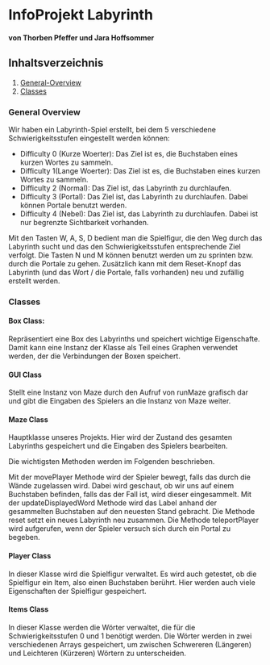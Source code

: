 # InfoProjekt Labyrinth
#### von Thorben Pfeffer und Jara Hoffsommer
## Inhaltsverzeichnis
1. [General-Overview](#general-overview)
2. [Classes](#classes)

### General Overview
Wir haben ein Labyrinth-Spiel erstellt, bei dem 5 verschiedene Schwierigkeitsstufen 
eingestellt werden können:

- Difficulty 0 (Kurze Woerter):
  Das Ziel ist es, die Buchstaben eines kurzen Wortes zu sammeln.
- Difficulty 1(Lange Woerter):
   Das Ziel ist es, die Buchstaben eines kurzen Wortes zu sammeln.
- Difficulty 2 (Normal):
  Das Ziel ist, das Labyrinth zu durchlaufen.
- Difficulty 3 (Portal):
  Das Ziel ist, das Labyrinth zu durchlaufen. Dabei können Portale benutzt werden.
- Difficulty 4 (Nebel):
  Das Ziel ist, das Labyrinth zu durchlaufen. Dabei ist nur begrenzte Sichtbarkeit vorhanden.

Mit den Tasten W, A, S, D bedient man die Spielfigur, die den Weg durch das Labyrinth sucht und das den Schwierigkeitsstufen entsprechende Ziel verfolgt. 
Die Tasten N und M können benutzt werden um zu sprinten bzw. durch die Portale zu gehen.
Zusätzlich kann mit dem Reset-Knopf das Labyrinth (und das Wort / die Portale, falls vorhanden)
neu und zufällig erstellt werden.

### Classes
#### Box Class:
Repräsentiert eine Box des Labyrinths und speichert wichtige Eigenschafte. Damit kann eine Instanz der Klasse als Teil eines Graphen verwendet werden, der die Verbindungen der Boxen speichert.
  
#### GUI Class
Stellt eine Instanz von Maze durch den Aufruf von runMaze grafisch dar und gibt die Eingaben des Spielers an die Instanz von Maze weiter.

#### Maze Class
Hauptklasse unseres Projekts. Hier wird der Zustand des gesamten Labyrinths gespeichert und die Eingaben des Spielers bearbeiten.

Die wichtigsten Methoden werden im Folgenden beschrieben.

Mit der movePlayer Methode wird der Spieler bewegt, falls das durch die Wände zugelassen wird.
Dabei wird geschaut, ob wir uns auf einem Buchstaben befinden, falls das der Fall ist, wird dieser 
eingesammelt.
Mit der updateDisplayedWord Methode wird das Label anhand der gesammelten Buchstaben auf den neuesten Stand gebracht.
Die Methode reset setzt ein neues Labyrinth neu zusammen.
Die Methode teleportPlayer wird aufgerufen, wenn der Spieler versuch sich durch ein Portal zu begeben. 

#### Player Class
In dieser Klasse wird die Spielfigur verwaltet. Es wird auch getestet, ob die Spielfigur ein Item, also einen Buchstaben berührt. 
Hier werden auch viele Eigenschaften der Spielfigur gespeichert. 

#### Items Class
In dieser Klasse werden die Wörter verwaltet, die für die Schwierigkeitsstufen 0 und 1
benötigt werden. Die Wörter werden in zwei verschiedenen Arrays gespeichert, um zwischen Schwereren (Längeren)
und Leichteren (Kürzeren) Wörtern zu unterscheiden. 
